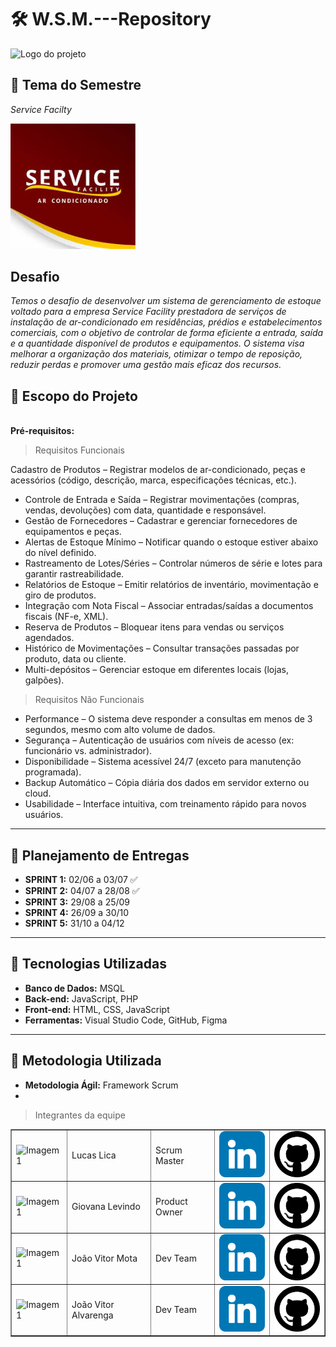 # 🛠️ W.S.M.---Repository

<picture>
  <source media="(prefers-color-scheme: dark)" srcset="https://github.com/yMotaz/W.S.M.---Repository-/blob/main/images/logo%20principal_branca%20(2).png">
  <source media="(prefers-color-scheme: light)" srcset="https://github.com/yMotaz/W.S.M.---Repository-/blob/main/images/logo%20principal_Preto%20(1).png">
  <img alt="Logo do projeto" src="logo_preta.png" width="300px">
</picture>

## 🎯 Tema do Semestre
*Service Facilty*

<div align="left">
<img src="https://github.com/WSM2025/W.S.M.---Repository/blob/main/images/svfac.png" width="200px"/>
</div>

## Desafio
*Temos o desafio de desenvolver um sistema de gerenciamento de estoque voltado para a empresa Service Facility prestadora de serviços de instalação de ar-condicionado em residências, prédios e estabelecimentos comerciais, com o objetivo de controlar de forma eficiente a entrada, saída e a quantidade disponível de produtos e equipamentos. O sistema visa melhorar a organização dos materiais, otimizar o tempo de reposição, reduzir perdas e promover uma gestão mais eficaz dos recursos.*

## 📌 Escopo do Projeto

<br>**Pré-requisitos:**<br>
> Requisitos Funcionais

Cadastro de Produtos – Registrar modelos de ar-condicionado, peças e
acessórios (código, descrição, marca, especificações técnicas, etc.).
* Controle de Entrada e Saída – Registrar movimentações (compras,
vendas, devoluções) com data, quantidade e responsável.
* Gestão de Fornecedores – Cadastrar e gerenciar fornecedores de
equipamentos e peças.
* Alertas de Estoque Mínimo – Notificar quando o estoque estiver abaixo
do nível definido.
* Rastreamento de Lotes/Séries – Controlar números de série e lotes para
garantir rastreabilidade.
* Relatórios de Estoque – Emitir relatórios de inventário, movimentação e
giro de produtos.
* Integração com Nota Fiscal – Associar entradas/saídas a documentos
fiscais (NF-e, XML).
* Reserva de Produtos – Bloquear itens para vendas ou serviços
agendados.
* Histórico de Movimentações – Consultar transações passadas por
produto, data ou cliente.
* Multi-depósitos – Gerenciar estoque em diferentes locais (lojas,
galpões).

>Requisitos Não Funcionais

* Performance – O sistema deve responder a consultas em menos de 3
segundos, mesmo com alto volume de dados.
* Segurança – Autenticação de usuários com níveis de acesso (ex:
funcionário vs. administrador).
* Disponibilidade – Sistema acessível 24/7 (exceto para manutenção
programada).
* Backup Automático – Cópia diária dos dados em servidor externo ou
cloud.
* Usabilidade – Interface intuitiva, com treinamento rápido para novos
usuários.


---

## 📅 Planejamento de Entregas  

- **SPRINT 1:** 02/06 a 03/07 ✅  
- **SPRINT 2:** 04/07 a 28/08 ✅  
- **SPRINT 3:** 29/08 a 25/09  
- **SPRINT 4:** 26/09 a 30/10  
- **SPRINT 5:** 31/10 a 04/12  

---

## 🚀 Tecnologias Utilizadas  

- **Banco de Dados:** MSQL  
- **Back-end:** JavaScript, PHP  
- **Front-end:** HTML, CSS, JavaScript  
- **Ferramentas:** Visual Studio Code, GitHub, Figma  

---

## 📂 Metodologia Utilizada  

- **Metodologia Ágil:** Framework Scrum
- 







































>Integrantes da equipe

<table border="1" cellpadding="10" cellspacing="0">
  <tr>
    <td><img src="URL_DA_IMAGEM_1" alt="Imagem 1" width="100"></td>
    <td>Lucas Lica</td>
    <td>Scrum Master</td>
    <td>
        <a href="https://www.linkedin.com/posts/vaz-10k_vagaho10k-vagaho10k-empregos10k-activity-7362229100184313857-zfV_?utm_source=share&utm_medium=member_android&rcm=ACoAAET2ehIBaWHd5G3B8Lx7dGOOLZvkpah6ls4" target="_blank">
            <img src="https://github.com/WSM2025/W.S.M.---Repository/blob/main/images/linkedin.png" alt="Imagem 3" width="100">
        </a>
     </td>
    <td>
        <a href="https://github.com/LLLucasLL" target="_blank">
            <img src="https://github.com/WSM2025/W.S.M.---Repository/blob/main/images/github.png" alt="Imagem 3" width="100">
        </a>
     </td>
  </tr>

<tr>
    <td><img src="URL_DA_IMAGEM_1" alt="Imagem 1" width="100"></td>
    <td>Giovana Levindo</td>
    <td>Product Owner</td>
    <td>
        <a href="https://www.linkedin.com/posts/vaz-10k_vagaho10k-vagaho10k-empregos10k-activity-7362229100184313857-zfV_?utm_source=share&utm_medium=member_android&rcm=ACoAAET2ehIBaWHd5G3B8Lx7dGOOLZvkpah6ls4" target="_blank">
            <img src="https://github.com/WSM2025/W.S.M.---Repository/blob/main/images/linkedin.png" alt="Imagem 3" width="100">
        </a>
     </td>
    <td>
        <a href="https://github.com/LLLucasLL" target="_blank">
            <img src="https://github.com/WSM2025/W.S.M.---Repository/blob/main/images/github.png" alt="Imagem 3" width="100">
        </a>
     </td>
  </tr>

<tr>
    <td><img src="URL_DA_IMAGEM_1" alt="Imagem 1" width="100"></td>
    <td>João Vitor Mota</td>
    <td>Dev Team</td>
    <td>
        <a href="https://www.linkedin.com/posts/vaz-10k_vagaho10k-vagaho10k-empregos10k-activity-7362229100184313857-zfV_?utm_source=share&utm_medium=member_android&rcm=ACoAAET2ehIBaWHd5G3B8Lx7dGOOLZvkpah6ls4" target="_blank">
            <img src="https://github.com/WSM2025/W.S.M.---Repository/blob/main/images/linkedin.png" alt="Imagem 3" width="100">
        </a>
     </td>
    <td>
        <a href="https://github.com/LLLucasLL" target="_blank">
            <img src="https://github.com/WSM2025/W.S.M.---Repository/blob/main/images/github.png" alt="Imagem 3" width="100">
        </a>
     </td>
  </tr>

<tr>
    <td><img src="URL_DA_IMAGEM_1" alt="Imagem 1" width="100"></td>
    <td>João Vitor Alvarenga</td>
    <td>Dev Team</td>
    <td>
        <a href="https://www.linkedin.com/posts/vaz-10k_vagaho10k-vagaho10k-empregos10k-activity-7362229100184313857-zfV_?utm_source=share&utm_medium=member_android&rcm=ACoAAET2ehIBaWHd5G3B8Lx7dGOOLZvkpah6ls4" target="_blank">
            <img src="https://github.com/WSM2025/W.S.M.---Repository/blob/main/images/linkedin.png" alt="Imagem 3" width="100">
        </a>
     </td>
    <td>
        <a href="https://github.com/LLLucasLL" target="_blank">
            <img src="https://github.com/WSM2025/W.S.M.---Repository/blob/main/images/github.png" alt="Imagem 3" width="100">
        </a>
     </td>
  </tr>
</table>















